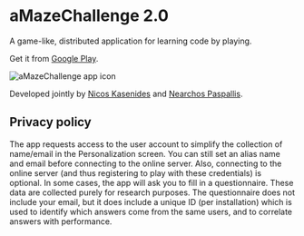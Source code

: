 # aMazeChallenge 2.0
A game-like, distributed application for learning code by playing.

Get it from [Google Play](https://play.google.com/store/apps/details?id=org.inspirecenter.amazechallenge).

![aMazeChallenge app icon](https://raw.githubusercontent.com/nearchos/aMazeChallenge/master/artwork/amaze_logo-web.png)

Developed jointly by [Nicos Kasenides]( https://github.com/nkasenides ) and [Nearchos Paspallis]( https://github.com/nearchos ).

## Privacy policy
The app requests access to the user account to simplify the collection of name/email in the Personalization screen. You can still set an alias name and email before connecting to the online server. Also, connecting to the online server (and thus registering to play with these credentials) is optional.
In some cases, the app will ask you to fill in a questionnaire. These data are collected purely for research purposes. The questionnaire does not include your email, but it does include a unique ID (per installation) which is used to identify which answers come from the same users, and to correlate answers with performance.
